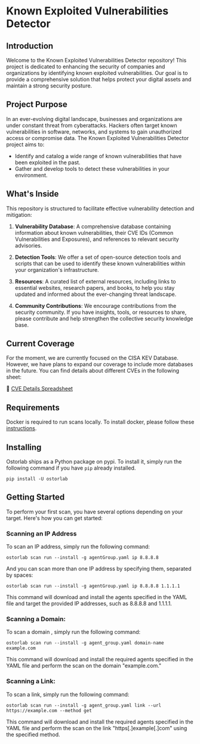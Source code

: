 # Known Exploited Vulnerabilities Detector

## Introduction

Welcome to the Known Exploited Vulnerabilities Detector repository! This project is dedicated to enhancing the security of companies and organizations by identifying  known exploited vulnerabilities. Our goal is to provide a comprehensive solution that helps protect your digital assets and maintain a strong security posture.

## Project Purpose

In an ever-evolving digital landscape, businesses and organizations are under constant threat from cyberattacks. Hackers often target known vulnerabilities in software, networks, and systems to gain unauthorized access or compromise data. The Known Exploited Vulnerabilities Detector project aims to:

- Identify and catalog a wide range of known vulnerabilities that have been exploited in the past.
- Gather and develop tools to detect these vulnerabilities in your environment.

## What's Inside

This repository is structured to facilitate effective vulnerability detection and mitigation:

1. **Vulnerability Database**: A comprehensive database containing information about known vulnerabilities, their CVE IDs (Common Vulnerabilities and Exposures), and references to relevant security advisories.

2. **Detection Tools**: We offer a set of open-source detection tools and scripts that can be used to identify these known vulnerabilities within your organization's infrastructure.

3. **Resources**: A curated list of external resources, including links to essential websites, research papers, and books, to help you stay updated and informed about the ever-changing threat landscape.

4. **Community Contributions**: We encourage contributions from the security community. If you have insights, tools, or resources to share, please contribute and help strengthen the collective security knowledge base.

## Current Coverage

For the moment, we are currently focused on the CISA KEV Database. However, we have plans to expand our coverage to include more databases in the future. You can find details about different CVEs in the following sheet:
 
🔗 [CVE Details Spreadsheet](https://docs.google.com/spreadsheets/d/1z-d5oWDjvFP66otAtndPW-GRfS05-ElA0p5AwfcGjrQ/edit?usp=sharing)


## Requirements

Docker is required to run scans locally. To install docker, please follow these
[instructions](https://docs.docker.com/get-docker/).

## Installing

Ostorlab ships as a Python package on pypi. To install it, simply run the following command if you have `pip` already
installed.

```shell
pip install -U ostorlab
```
## Getting Started

To perform your first scan, you have several options depending on your target. Here's how you can get started:

### Scanning an IP Address

To scan an IP address, simply run the following command:

```shell
ostorlab scan run --install -g agentGroup.yaml ip 8.8.8.8
```

And you can scan more than one IP address by specifying them, separated by spaces:
```shell
ostorlab scan run --install -g agentGroup.yaml ip 8.8.8.8 1.1.1.1
```
This command will download and install the agents specified in the YAML file and target the provided IP addresses, such as 8.8.8.8 and 1.1.1.1.

### Scanning a Domain:

To scan a domain , simply run the following command:

```shell
ostorlab scan run --install -g agent_group.yaml domain-name example.com
```
This command will download and install the required agents specified in the YAML file and perform the scan on the domain "example.com."

### Scanning a Link:

To scan a link, simply run the following command:

```shell
ostorlab scan run --install -g agent_group.yaml link --url https://example.com --method get
```
This command will download and install the required agents specified in the YAML file and perform the scan on the link "https[.]example[.]com" using the specified method.
